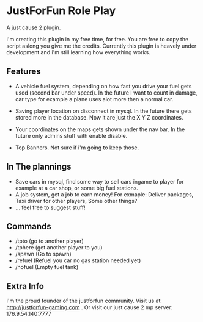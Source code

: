 JustForFun Role Play
====================

A just cause 2 plugin.

I'm creating this plugin in my free time, for free. You are free to copy the script aslong you give me the credits.
Currently this plugin is heavely under development and i'm still learning how everything works.

Features
--------

* A vehicle fuel system, depending on how fast you drive your fuel gets used (second bar under speed).
In the future I want to count in damage, car type for example a plane uses alot more then a normal car.

* Saving player location on disconnect in mysql. 
In the future there gets stored more in the database. Now it are just the X Y Z coordinates.

* Your coordinates on the maps gets shown under the nav bar.
In the future only admins stuff with enable disable.

* Top Banners.
Not sure if i'm going to keep those.

In The plannings
----------------

* Save cars in mysql, find some way to sell cars ingame to player for example at a car shop, or some big fuel stations.
* A job system, get a job to earn money! For exmaple: Deliver packages, Taxi driver for other players, Some other things?
* ... feel free to suggest stuff!

Commands
--------

* /tpto <playerid> (go to another player)
* /tphere <playerid> (get another player to you)
* /spawn (Go to spawn)
* /refuel (Refuel you car no gas station needed yet)
* /nofuel (Empty fuel tank)

Extra Info
----------

I'm the proud founder of the justforfun community. Visit us at http://justforfun-gaming.com .
Or visit our just cause 2 mp server: 176.9.54.140:7777